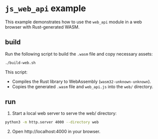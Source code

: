 # `js_web_api` example

This example demonstrates how to use the `web_api` module in a web browser with Rust-generated WASM.

## build

Run the following script to build the `.wasm` file and copy necessary assets:
```sh
./build-web.sh
```
This script:
- Compiles the Rust library to WebAssembly (`wasm32-unknown-unknown`).
- Copies the generated `.wasm` file and `web_api.js` into the `web/` directory.


## run

1. Start a local web server to serve the web/ directory:
```sh
python3 -m http.server 4000 --directory web
```
2. Open http://localhost:4000 in your browser.
